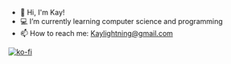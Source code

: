 - 👋 Hi, I'm Kay!
- 💻 I’m currently learning computer science and programming 
- 📫 How to reach me: Kaylightning@gmail.com 

[![ko-fi](https://ko-fi.com/img/githubbutton_sm.svg)](https://ko-fi.com/W7W6UEFT)
